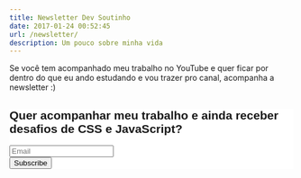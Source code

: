 ```yaml
---
title: Newsletter Dev Soutinho
date: 2017-01-24 00:52:45
url: /newsletter/
description: Um pouco sobre minha vida
---
```


Se você tem acompanhado meu trabalho no YouTube e quer ficar por dentro do que eu ando estudando e vou trazer pro canal,
acompanha a newsletter :)

<!-- Begin Mailchimp Signup Form -->
<link href="//cdn-images.mailchimp.com/embedcode/horizontal-slim-10_7.css" rel="stylesheet" type="text/css">
<style type="text/css">
	#mc_embed_signup{background:#fff; clear:left; font:14px Helvetica,Arial,sans-serif; width:100%;}
	/* Add your own Mailchimp form style overrides in your site stylesheet or in this style block.
	   We recommend moving this block and the preceding CSS link to the HEAD of your HTML file. */
</style>
<div id="mc_embed_signup">
<form action="https://mariosouto.us8.list-manage.com/subscribe/post?u=2b1947b1c8398bc0c226c06fb&amp;id=1f442056ad" method="post" id="mc-embedded-subscribe-form" name="mc-embedded-subscribe-form" class="validate" target="_blank" novalidate>
    <div id="mc_embed_signup_scroll">
			<h2>Quer acompanhar meu trabalho e ainda receber desafios de CSS e JavaScript?</h2>
	<input type="email" value="" name="EMAIL" class="email" id="mce-EMAIL" placeholder="Email" required>
    <!-- real people should not fill this in and expect good things - do not remove this or risk form bot signups-->
    <div style="position: absolute; left: -5000px;" aria-hidden="true"><input type="text" name="b_2b1947b1c8398bc0c226c06fb_1f442056ad" tabindex="-1" value=""></div>
    <div class="clear"><input type="submit" value="Subscribe" name="Inscreva-se" id="mc-embedded-subscribe" class="button"></div>
    </div>
</form>
</div>

<!--End mc_embed_signup-->
